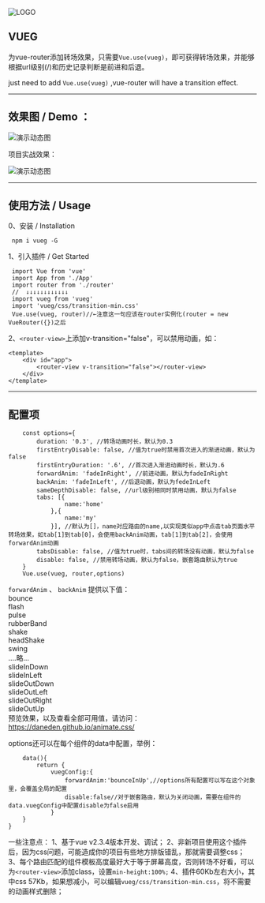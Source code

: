 ![LOGO][2]


## VUEG ##

为vue-router添加转场效果，只需要`Vue.use(vueg)`，即可获得转场效果，并能够根据url级别(/)和历史记录判断是前进和后退。

just need to add `Vue.use(vueg)` ,vue-router will have a transition effect.

----------


## 效果图 / Demo ： ##

![演示动态图][1]

项目实战效果：

![演示动态图][3]

----------
## 使用方法 / Usage 

0、安装 / Installation

     npm i vueg -G

1、引入插件 / Get Started

     import Vue from 'vue' 
     import App from './App' 
     import router from './router'
     //  ↓↓↓↓↓↓↓↓↓↓↓↓
     import vueg from 'vueg'    
     import 'vueg/css/transition-min.css'
     Vue.use(vueg, router)//←注意这一句应该在router实例化(router = new VueRouter({})之后


2、`<router-view>`上添加v-transition="false"，可以禁用动画，如：  

    <template>
        <div id="app">
            <router-view v-transition="false"></router-view>
        </div>
    </template>
    
    
----------
## 配置项 ##
        const options={  
            duration: '0.3', //转场动画时长，默认为0.3  
            firstEntryDisable: false, //值为true时禁用首次进入的渐进动画，默认为false  
            firstEntryDuration: '.6', //首次进入渐进动画时长，默认为.6  
            forwardAnim: 'fadeInRight', //前进动画，默认为fadeInRight  
            backAnim: 'fadeInLeft', //后退动画，默认为fedeInLeft  
            sameDepthDisable: false, //url级别相同时禁用动画，默认为false  
            tabs: [{
                    name:'home'
                },{
                    name:'my'
                }], //默认为[]，name对应路由的name,以实现类似app中点击tab页面水平转场效果，如tab[1]到tab[0]，会使用backAnim动画，tab[1]到tab[2]，会使用forwardAnim动画  
            tabsDisable: false, //值为true时，tabs间的转场没有动画，默认为false  
            disable: false, //禁用转场动画，默认为false，嵌套路由默认为true    
        }  
        Vue.use(vueg, router,options)

`forwardAnim` 、 `backAnim` 提供以下值：  
bounce  
flash  
pulse  
rubberBand  
shake  
headShake  
swing  
....略...  
slideInDown  
slideInLeft  
slideOutDown  
slideOutLeft  
slideOutRight  
slideOutUp  
预览效果，以及查看全部可用值，请访问：https://daneden.github.io/animate.css/


options还可以在每个组件的data中配置，举例：  

        data(){
            return {
                vuegConfig:{  
                    forwardAnim:'bounceInUp',//options所有配置可以写在这个对象里，会覆盖全局的配置
                    disable:false//对于嵌套路由，默认为关闭动画，需要在组件的data.vuegConfig中配置disable为false启用
                }
        }
    }


一些注意点：
1、基于vue v2.3.4版本开发、调试；
2、非新项目使用这个插件后，因为css问题，可能造成你的项目有些地方排版错乱，那就需要调整css；
3、每个路由匹配的组件模板高度最好大于等于屏幕高度，否则转场不好看，可以为`<router-view>`添加class，设置`min-height:100%;`
4、插件60Kb左右大小，其中css 57Kb，如果想减小，可以编辑`vueg/css/transition-min.css`，将不需要的动画样式删除；



  [1]: https://raw.githubusercontent.com/jaweii/vueg/master/image/GIF.gif
  [2]: https://raw.githubusercontent.com/jaweii/vueg/master/image/vueg.JPG
  [3]: https://raw.githubusercontent.com/jaweii/vueg/master/image/GIF33.gif

